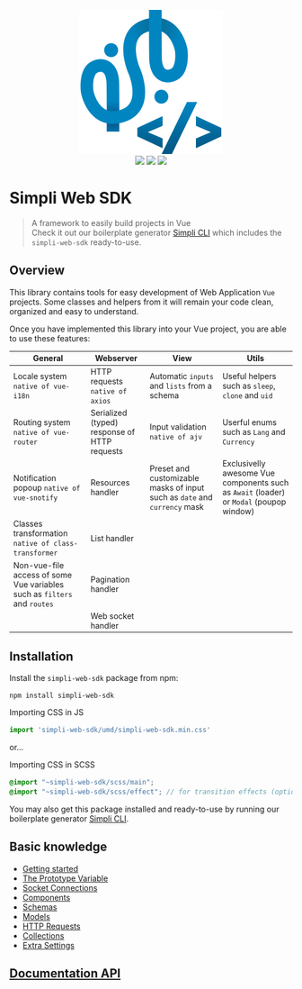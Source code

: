 <p align="center">    
  <img width="256" height="256" src="./logo.png?raw=true" alt="Simpli"/>    
  <br>    
  <a href="https://www.npmjs.com/package/simpli-web-sdk"><img src="https://img.shields.io/npm/v/simpli-web-sdk.svg"></a>    
  <a href="https://www.npmjs.com/package/simpli-web-sdk"><img src="https://img.shields.io/npm/dt/simpli-web-sdk.svg"></a>    
  <a href="https://www.npmjs.com/package/simpli-web-sdk"><img src="https://img.shields.io/npm/l/simpli-web-sdk.svg"></a>    
</p>    

# Simpli Web SDK    
 > A framework to easily build projects in Vue    
 Check it out our boilerplate generator [Simpli CLI](https://github.com/simplitech/simpli-cli) which includes the `simpli-web-sdk` ready-to-use.    

## Overview  

This library contains tools for easy development of Web Application `Vue` projects. Some classes and helpers from it will remain your code clean, organized and easy to understand.  

Once you have implemented this library into your Vue project, you are able to use these features:  

| General | Webserver | View | Utils |
|--|--|--|--|
| Locale system `native of vue-i18n` |  HTTP requests `native of axios` | Automatic `inputs` and `lists` from a schema | Useful helpers such as `sleep`, `clone` and `uid` |
| Routing system `native of vue-router` | Serialized (typed) response of HTTP requests | Input validation `native of ajv` |  Userful enums such as `Lang` and `Currency`|
| Notification popoup `native of vue-snotify` | Resources handler | Preset and customizable masks of input such as `date` and `currency` mask | Exclusivelly awesome Vue components such as `Await` (loader) or `Modal` (poupop window) |
| Classes transformation `native of class-transformer` | List handler |  |  |
| Non-vue-file access of some Vue variables such as `filters` and `routes` | Pagination handler |  |  |
|  | Web socket handler |  |  |

## Installation  

Install the `simpli-web-sdk` package from npm:  

```
npm install simpli-web-sdk  
```

Importing CSS in JS
```js
import 'simpli-web-sdk/umd/simpli-web-sdk.min.css'
```

or...

Importing CSS in SCSS
```scss
@import "~simpli-web-sdk/scss/main";
@import "~simpli-web-sdk/scss/effect"; // for transition effects (optional)
```

You may also get this package installed and ready-to-use by running our boilerplate generator [Simpli CLI](https://github.com/simplitech/simpli-cli).  

## Basic knowledge  

* [Getting started](./docs/getting-started.md)
* [The Prototype Variable](./docs/the-prototype-variable.md)
* [Socket Connections](./docs/socket-connections.md)
* [Components](./docs/components.md)
* [Schemas](./docs/schemas.md)
* [Models](./docs/models.md)
* [HTTP Requests](docs/http-requests.md)
* [Collections](./docs/collections.md)
* [Extra Settings](./docs/extra-settings.md)

## [Documentation API](./typedocs/README.md)
